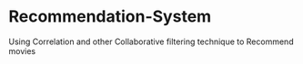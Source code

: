 # Recommendation-System
Using Correlation and other Collaborative filtering technique to Recommend movies
